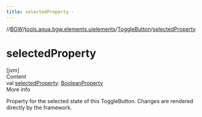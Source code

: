 ```yaml
---
title: selectedProperty -
---
```

//[BGW](../../../index.md)/[tools.aqua.bgw.elements.uielements](../index.md)/[ToggleButton](index.md)/[selectedProperty](selected-property.md)



# selectedProperty  
[jvm]  
Content  
val [selectedProperty](selected-property.md): [BooleanProperty](../../tools.aqua.bgw.observable/-boolean-property/index.md)  
More info  


Property for the selected state of this ToggleButton. Changes are rendered directly by the framework.

  



